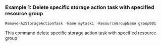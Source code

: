 ### Example 1: Delete specific storage action task with specified resource group
```powershell
Remove-AzStorageActionTask -Name mytask1 -ResourceGroupName group001
```

This command delete specific storage action task with specified resource group